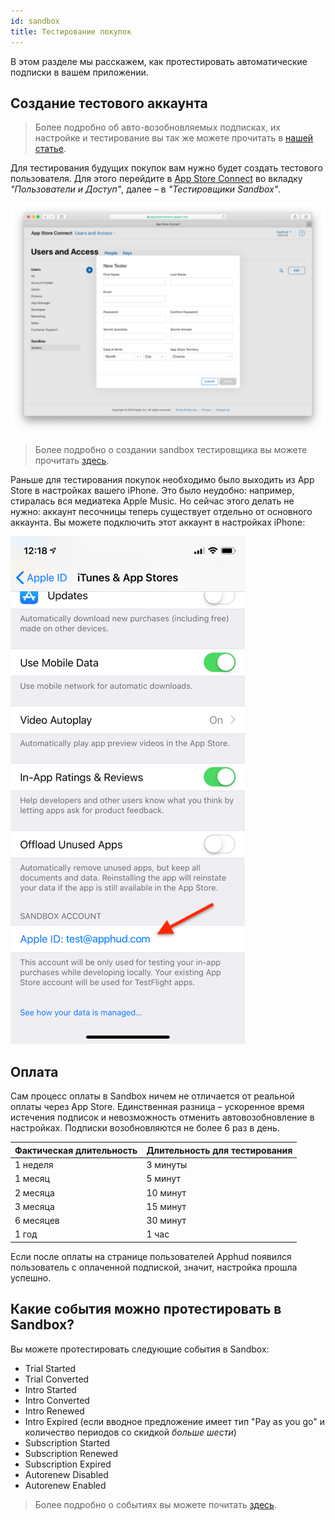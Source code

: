 ```yaml
---
id: sandbox
title: Тестирование покупок
---
```

В этом разделе мы расскажем, как протестировать автоматические подписки в вашем приложении.

## Создание тестового аккаунта

> Более подробно об авто-возобновляемых подписках, их настройке и тестирование вы так же можете прочитать в <a href="https://blog.apphud.com/ru/swift-tutorial-subscriptions-ru/" target="_blank">нашей статье</a>.

Для тестирования будущих покупок вам нужно будет создать тестового пользователя. Для этого перейдите в <a href="https://appstoreconnect.apple.com/" target="_blank">App Store Connect</a> во вкладку *"Пользователи и Доступ"*, далее – в *"Тестировщики Sandbox"*.

![](assets/appstoreconnect-add-tester.png)

> Более подробно о создании sandbox тестировщика вы можете прочитать <a href="https://help.apple.com/app-store-connect/#/dev8b997bee1" target="_blank">здесь</a>.
>

Раньше для тестирования покупок необходимо было выходить из App Store в настройках вашего iPhone. Это было неудобно: например, стиралась вся медиатека Apple Music. Но сейчас этого делать не нужно: аккаунт песочницы теперь существует отдельно от основного аккаунта. Вы можете подключить этот аккаунт в настройках iPhone:

![ios-sandbox-account](assets/ios-sandbox-account.png) 

## Оплата

Сам процесс оплаты в Sandbox ничем не отличается от реальной оплаты через App Store. Единственная разница – ускоренное время истечения подписок и невозможность отменить автовозобновление в настройках. Подписки возобновляются не более 6 раз в день.

| **Фактическая длительность** | **Длительность для тестирования** |
| ---------------------------- | --------------------------------- |
| 1 неделя                     | 3 минуты                          |
| 1 месяц                      | 5 минут                           |
| 2 месяца                     | 10 минут                          |
| 3 месяца                     | 15 минут                          |
| 6 месяцев                    | 30 минут                          |
| 1 год                        | 1 час                             |

Если после оплаты на странице пользователей Apphud появился пользователь с оплаченной подпиской, значит, настройка прошла успешно.

## Какие события можно протестировать в Sandbox?

Вы можете протестировать следующие события в Sandbox:

- Trial Started
- Trial Converted
- Intro Started
- Intro Converted
- Intro Renewed
- Intro Expired (если вводное предложение имеет тип "Pay as you go" и количество периодов со скидкой *больше шести*)
- Subscription Started
- Subscription Renewed
- Subscription Expired
- Autorenew Disabled
- Autorenew Enabled

> Более подробно о событиях вы можете почитать [здесь](events.md).

